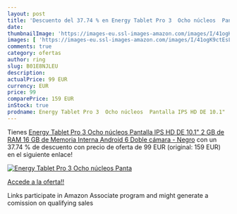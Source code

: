 ```yaml
---
layout: post
title: 'Descuento del 37.74 % en Energy Tablet Pro 3  Ocho núcleos  Panta'
date: 
thumbnailImage: 'https://images-eu.ssl-images-amazon.com/images/I/41ogK9ctEsL._SL200_.jpg'
images: [ 'https://images-eu.ssl-images-amazon.com/images/I/41ogK9ctEsL._SL200_.jpg' ]
comments: true
category: ofertas
author: ring
slug: B01E8NJLEU
description:
actualPrice: 99 EUR
currency: EUR
price: 99
comparePrice: 159 EUR
inStock: true
prodname: Energy Tablet Pro 3  Ocho núcleos  Pantalla IPS HD DE 10.1"  2 GB de RAM  16 GB de Memoria Interna  Android 6  Doble cámara  - Negro
---
```


Tienes [Energy Tablet Pro 3  Ocho núcleos  Pantalla IPS HD DE 10.1"  2 GB de RAM  16 GB de Memoria Interna  Android 6  Doble cámara  - Negro](https://www.amazon.es/dp/B01E8NJLEU/?tag=tolees-21) con un 37.74 % de descuento con precio de oferta de 99 EUR (original: 159 EUR) en el siguiente enlace!

[![Energy Tablet Pro 3  Ocho núcleos  Panta](https://images-eu.ssl-images-amazon.com/images/I/41ogK9ctEsL._SL200_.jpg)](https://www.amazon.es/dp/B01E8NJLEU/?tag=tolees-21)

[Accede a la oferta!!](https://www.amazon.es/dp/B01E8NJLEU/?tag=tolees-21)

Links participate in Amazon Associate program and might generate a comission on qualifying sales


